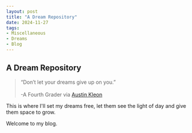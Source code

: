 ```yaml
---
layout: post
title: "A Dream Repository"
date: 2024-11-27
tags:
- Miscellaneous ￼ 
- Dreams
- Blog
---
```


## A Dream Repository

> “Don’t let your dreams give up on you.”\
>  \
> -A Fourth Grader via [Austin Kleon](https://austinkleon.com/page/2/)

This is where I'll set my dreams free, let them see the light of day and give them space to grow.

Welcome to my blog. 
